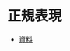 # 正規表現
* [資料](https://www.slideshare.net/tomo_otamot/regular-expression-70005638/edit?src=slideview)
